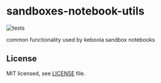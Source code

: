 # sandboxes-notebook-utils

![tests](https://github.com/keboola/sandboxes-notebook-utils/workflows/tests/badge.svg)

common functionality used by keboola sandbox notebooks

## License

MIT licensed, see [LICENSE](./LICENSE) file.
